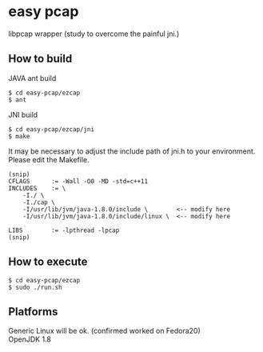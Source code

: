 easy pcap
===============

libpcap wrapper (study to overcome the painful jni.) 


How to build
--------
JAVA ant build

	$ cd easy-pcap/ezcap
	$ ant

JNI build

	$ cd easy-pcap/ezcap/jni
	$ make

It may be necessary to adjust the include path of jni.h to your environment.  
Please edit the Makefile.

	(snip)
	CFLAGS      := -Wall -O0 -MD -std=c++11
	INCLUDES    := \
		-I./ \
		-I./cap \
		-I/usr/lib/jvm/java-1.8.0/include \        <-- modify here
		-I/usr/lib/jvm/java-1.8.0/include/linux \  <-- modify here
	
	LIBS        := -lpthread -lpcap
	(snip)

How to execute
--------

	$ cd easy-pcap/ezcap
	$ sudo ./run.sh
	
Platforms
------------
Generic Linux will be ok. (confirmed worked on Fedora20)  
OpenJDK 1.8
